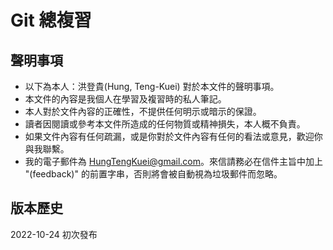 # Git 總複習

## 聲明事項
+ 以下為本人：洪登貴(Hung, Teng-Kuei) 對於本文件的聲明事項。
+ 本文件的內容是我個人在學習及複習時的私人筆記。
+ 本人對於文件內容的正確性，不提供任何明示或暗示的保證。
+ 讀者因閱讀或參考本文件所造成的任何物質或精神損失，本人概不負責。
+ 如果文件內容有任何疏漏，或是你對於文件內容有任何的看法或意見，歡迎你與我聯繫。
+ 我的電子郵件為 HungTengKuei@gmail.com。來信請務必在信件主旨中加上 "(feedback)" 的前置字串，否則將會被自動視為垃圾郵件而忽略。

## 版本歷史
2022-10-24 初次發布
